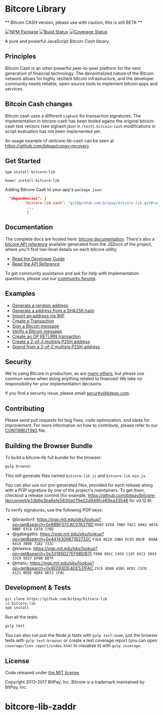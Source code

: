 Bitcore Library
=======

** Bitcoin *CASH* version, please use with caution, this is still BETA **

[![NPM Package](https://img.shields.io/npm/v/bitcore-lib.svg?style=flat-square)](https://www.npmjs.org/package/bitcore-lib)
[![Build Status](https://img.shields.io/travis/bitpay/bitcore-lib.svg?branch=master&style=flat-square)](https://travis-ci.org/bitpay/bitcore-lib)
[![Coverage Status](https://img.shields.io/coveralls/bitpay/bitcore-lib.svg?style=flat-square)](https://coveralls.io/r/bitpay/bitcore-lib)

A pure and powerful JavaScript Bitcoin *Cash* library.

## Principles

Bitcoin Cash is an other powerful  peer-to-peer platform for the next generation of financial technology. The decentralized nature of the Bitcoin network allows for highly resilient bitcoin infrastructure, and the developer community needs reliable, open-source tools to implement bitcoin apps and services.


## Bitcoin Cash changes

Bitcoin cash uses a different `sighash` for transaction signatures. The implementation in bitcore-cash has been tested agains the original bitcoin-cash test vectors (see sighash.json in `/test`). `bitcoin-cash` modifications in script evaluation has not been implemented yet.

An usage example of ubitcore-lib-cash can be seen at https://github.com/bitpay/copay-recovery


## Get Started

```
npm install bitcore-lib
```

```
bower install bitcore-lib
```

Adding Bitcore Cash to your app's `package.json`:

``` json
  "dependencies": {
         "bitcore-lib-cash": "git@github.com:bitpay/bitcore-lib.git#cash",
          ...
          }
```

## Documentation

The complete docs are hosted here: [bitcore documentation](http://bitcore.io/guide/). There's also a [bitcore API reference](http://bitcore.io/api/) available generated from the JSDocs of the project, where you'll find low-level details on each bitcore utility.

- [Read the Developer Guide](http://bitcore.io/guide/)
- [Read the API Reference](http://bitcore.io/api/)

To get community assistance and ask for help with implementation questions, please use our [community forums](https://forum.bitcore.io/).

## Examples

* [Generate a random address](https://github.com/bitpay/bitcore-lib/blob/master/docs/examples.md#generate-a-random-address)
* [Generate a address from a SHA256 hash](https://github.com/bitpay/bitcore-lib/blob/master/docs/examples.md#generate-a-address-from-a-sha256-hash)
* [Import an address via WIF](https://github.com/bitpay/bitcore-lib/blob/master/docs/examples.md#import-an-address-via-wif)
* [Create a Transaction](https://github.com/bitpay/bitcore-lib/blob/master/docs/examples.md#create-a-transaction)
* [Sign a Bitcoin message](https://github.com/bitpay/bitcore-lib/blob/master/docs/examples.md#sign-a-bitcoin-message)
* [Verify a Bitcoin message](https://github.com/bitpay/bitcore-lib/blob/master/docs/examples.md#verify-a-bitcoin-message)
* [Create an OP RETURN transaction](https://github.com/bitpay/bitcore-lib/blob/master/docs/examples.md#create-an-op-return-transaction)
* [Create a 2-of-3 multisig P2SH address](https://github.com/bitpay/bitcore-lib/blob/master/docs/examples.md#create-a-2-of-3-multisig-p2sh-address)
* [Spend from a 2-of-2 multisig P2SH address](https://github.com/bitpay/bitcore-lib/blob/master/docs/examples.md#spend-from-a-2-of-2-multisig-p2sh-address)


## Security

We're using Bitcore in production, as are [many others](http://bitcore.io#projects), but please use common sense when doing anything related to finances! We take no responsibility for your implementation decisions.

If you find a security issue, please email security@bitpay.com.

## Contributing

Please send pull requests for bug fixes, code optimization, and ideas for improvement. For more information on how to contribute, please refer to our [CONTRIBUTING](https://github.com/bitpay/bitcore-lib/blob/master/CONTRIBUTING.md) file.

## Building the Browser Bundle

To build a bitcore-lib full bundle for the browser:

```sh
gulp browser
```

This will generate files named `bitcore-lib.js` and `bitcore-lib.min.js`.

You can also use our pre-generated files, provided for each release along with a PGP signature by one of the project's maintainers. To get them, checkout a release commit (for example, https://github.com/bitpay/bitcore-lib/commit/e33b6e3ba6a1e5830a079e02d949fce69ea33546 for v0.12.6).

To verify signatures, use the following PGP keys:
- @braydonf: https://pgp.mit.edu/pks/lookup?op=get&search=0x9BBF07CAC07A276D `D909 EFE6 70B5 F6CC 89A3 607A 9BBF 07CA C07A 276D`
- @gabegattis: https://pgp.mit.edu/pks/lookup?op=get&search=0x441430987182732C `F3EA 8E28 29B4 EC93 88CB  B0AA 4414 3098 7182 732C`
- @kleetus: https://pgp.mit.edu/pks/lookup?op=get&search=0x33195D27EF6BDB7F `F8B0 891C C459 C197 65C2 5043 3319 5D27 EF6B DB7F`
- @matiu: https://pgp.mit.edu/pks/lookup?op=get&search=0x9EDE6DE4DE531FAC `25CE ED88 A1B1 0CD1 12CD  4121 9EDE 6DE4 DE53 1FAC`


## Development & Tests

```sh
git clone https://github.com/bitpay/bitcore-lib
cd bitcore-lib
npm install
```

Run all the tests:

```sh
gulp test
```

You can also run just the Node.js tests with `gulp test:node`, just the browser tests with `gulp test:browser`
or create a test coverage report (you can open `coverage/lcov-report/index.html` to visualize it) with `gulp coverage`.

## License

Code released under [the MIT license](https://github.com/bitpay/bitcore-lib/blob/master/LICENSE).

Copyright 2013-2017 BitPay, Inc. Bitcore is a trademark maintained by BitPay, Inc.
# bitcore-lib-zaddr
